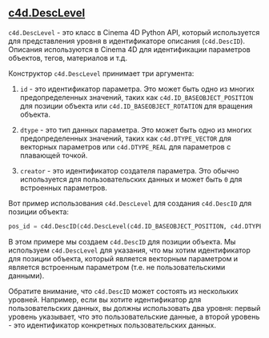 ## [c4d.DescLevel][1]

`c4d.DescLevel` - это класс в Cinema 4D Python API, который используется для представления уровня в идентификаторе описания (`c4d.DescID`). Описания используются в Cinema 4D для идентификации параметров объектов, тегов, материалов и т.д.

Конструктор `c4d.DescLevel` принимает три аргумента:

1. `id` - это идентификатор параметра. Это может быть одно из многих предопределенных значений, таких как `c4d.ID_BASEOBJECT_POSITION` для позиции объекта или `c4d.ID_BASEOBJECT_ROTATION` для вращения объекта.

2. `dtype` - это тип данных параметра. Это может быть одно из многих предопределенных значений, таких как `c4d.DTYPE_VECTOR` для векторных параметров или `c4d.DTYPE_REAL` для параметров с плавающей точкой.

3. `creator` - это идентификатор создателя параметра. Это обычно используется для пользовательских данных и может быть `0` для встроенных параметров.

Вот пример использования `c4d.DescLevel` для создания `c4d.DescID` для позиции объекта:

```python
pos_id = c4d.DescID(c4d.DescLevel(c4d.ID_BASEOBJECT_POSITION, c4d.DTYPE_VECTOR, 0))
```

В этом примере мы создаем `c4d.DescID` для позиции объекта. Мы используем `c4d.DescLevel` для указания, что мы хотим идентификатор для позиции объекта, который является векторным параметром и является встроенным параметром (т.е. не пользовательскими данными).

Обратите внимание, что `c4d.DescID` может состоять из нескольких уровней. Например, если вы хотите идентификатор для пользовательских данных, вы должны использовать два уровня: первый уровень указывает, что это пользовательские данные, а второй уровень - это идентификатор конкретных пользовательских данных.

[1]: https://developers.maxon.net/docs/py/23_110/modules/c4d/DescLevel/index.html "c4d.DescLevel"